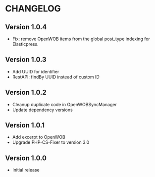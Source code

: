 # CHANGELOG

## Version 1.0.4

- Fix: remove OpenWOB items from the global post_type indexing for Elasticpress.

## Version 1.0.3

- Add UUID for identifier
- RestAPI: findBy UUID instead of custom ID

## Version 1.0.2

- Cleanup duplicate code in OpenWOBSyncManager
- Update dependency versions

## Version 1.0.1

- Add excerpt to OpenWOB
- Upgrade PHP-CS-Fixer to version 3.0

## Version 1.0.0

- Initial release
